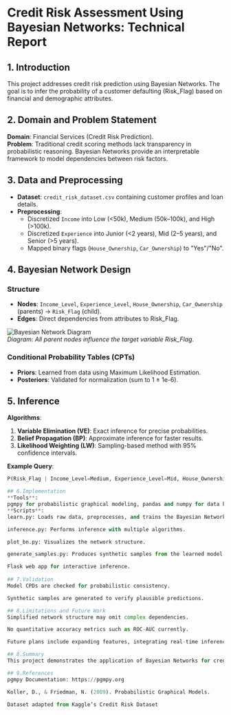 # Credit Risk Assessment Using Bayesian Networks: Technical Report

## 1. Introduction
This project addresses credit risk prediction using Bayesian Networks. The goal is to infer the probability of a customer defaulting (Risk_Flag) based on financial and demographic attributes.

## 2. Domain and Problem Statement
**Domain**: Financial Services (Credit Risk Prediction).  
**Problem**: Traditional credit scoring methods lack transparency in probabilistic reasoning. Bayesian Networks provide an interpretable framework to model dependencies between risk factors.

## 3. Data and Preprocessing
- **Dataset**: `credit_risk_dataset.csv` containing customer profiles and loan details.
- **Preprocessing**:  
  - Discretized `Income` into Low (<50k), Medium (50k–100k), and High (>100k).  
  - Discretized `Experience` into Junior (<2 years), Mid (2–5 years), and Senior (>5 years).  
  - Mapped binary flags (`House_Ownership`, `Car_Ownership`) to "Yes"/"No".  

## 4. Bayesian Network Design
### Structure
- **Nodes**: `Income_Level`, `Experience_Level`, `House_Ownership`, `Car_Ownership` (parents) → `Risk_Flag` (child).  
- **Edges**: Direct dependencies from attributes to Risk_Flag.  

![Bayesian Network Diagram](image.png)  
*Diagram: All parent nodes influence the target variable Risk_Flag.*

### Conditional Probability Tables (CPTs)
- **Priors**: Learned from data using Maximum Likelihood Estimation.  
- **Posteriors**: Validated for normalization (sum to 1 ± 1e-6).  

## 5. Inference
**Algorithms**:  
1. **Variable Elimination (VE)**: Exact inference for precise probabilities.  
2. **Belief Propagation (BP)**: Approximate inference for faster results.  
3. **Likelihood Weighting (LW)**: Sampling-based method with 95% confidence intervals.  

**Example Query**:  
```python
P(Risk_Flag | Income_Level=Medium, Experience_Level=Mid, House_Ownership=Yes, Car_Ownership=No)

## 6.Implementation
**Tools**:
pgmpy for probabilistic graphical modeling, pandas and numpy for data handling.
**Scripts**:
learn.py: Loads raw data, preprocesses, and trains the Bayesian Network.

inference.py: Performs inference with multiple algorithms.

plot_bn.py: Visualizes the network structure.

generate_samples.py: Produces synthetic samples from the learned model.

Flask web app for interactive inference.
 
## 7.Validation
Model CPDs are checked for probabilistic consistency.

Synthetic samples are generated to verify plausible predictions.

## 8.Limitations and Future Work
Simplified network structure may omit complex dependencies.

No quantitative accuracy metrics such as ROC-AUC currently.

Future plans include expanding features, integrating real-time inference, and validating with real-world credit data.

## 8.Summary
This project demonstrates the application of Bayesian Networks for credit risk assessment, offering a probabilistic and interpretable approach to predict default risk. The model integrates key financial and demographic factors, learns their relationships from data, and supports multiple inference algorithms for flexible and robust prediction. While the current implementation provides a solid foundation, future enhancements could include more complex features and real-world validation to improve accuracy and applicability in credit decision-making processes.

## 9.References
pgmpy Documentation: https://pgmpy.org

Koller, D., & Friedman, N. (2009). Probabilistic Graphical Models.

Dataset adapted from Kaggle’s Credit Risk Dataset